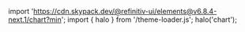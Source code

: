 <!--
type: template
name: chart
-->

import 'https://cdn.skypack.dev/@refinitiv-ui/elements@v6.8.4-next.1/chart?min';
import { halo } from '/theme-loader.js';
halo('chart');